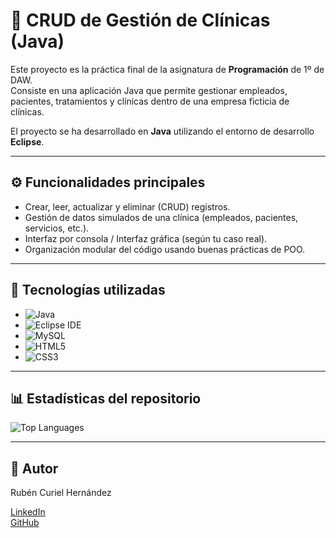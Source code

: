 # 🏥 CRUD de Gestión de Clínicas (Java)

Este proyecto es la práctica final de la asignatura de **Programación** de 1º de DAW.  
Consiste en una aplicación Java que permite gestionar empleados, pacientes, tratamientos y clínicas dentro de una empresa ficticia de clínicas.

El proyecto se ha desarrollado en **Java** utilizando el entorno de desarrollo **Eclipse**.

---

## ⚙️ Funcionalidades principales

- Crear, leer, actualizar y eliminar (CRUD) registros.
- Gestión de datos simulados de una clínica (empleados, pacientes, servicios, etc.).
- Interfaz por consola / Interfaz gráfica (según tu caso real).
- Organización modular del código usando buenas prácticas de POO.

---

## 🚀 Tecnologías utilizadas

- ![Java](https://img.shields.io/badge/Java-ED8B00?style=for-the-badge&logo=java&logoColor=white)
- ![Eclipse IDE](https://img.shields.io/badge/Eclipse-2C2255?style=for-the-badge&logo=eclipse&logoColor=white)
- ![MySQL](https://img.shields.io/badge/MySQL-005C84?style=for-the-badge&logo=mysql&logoColor=white)
- ![HTML5](https://img.shields.io/badge/HTML5-E34F26?style=for-the-badge&logo=html5&logoColor=white)
- ![CSS3](https://img.shields.io/badge/CSS3-1572B6?style=for-the-badge&logo=css3&logoColor=white)

---

## 📊 Estadísticas del repositorio
![Top Languages](https://github-readme-stats.vercel.app/api/top-langs/?username=Ruben-Develop)

---

## 👤 Autor

Rubén Curiel Hernández

[LinkedIn](https://www.linkedin.com/in/rubencurielhernandez/)  
[GitHub](https://github.com/Ruben-Develop)
